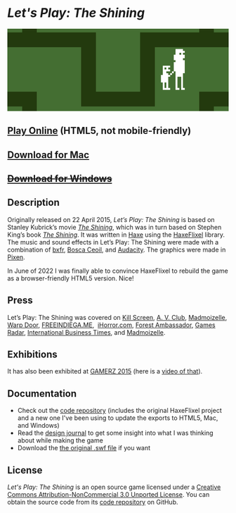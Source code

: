 # *Let's Play: The Shining*

![Banner](images/lets-play-the-shining-banner.png)

## [Play Online](https://www.pippinbarr.com/lets-play-the-shining/web/) (HTML5, not mobile-friendly)
## [Download for Mac](https://github.com/pippinbarr/lets-play-the-shining/releases/tag/mac)
## ~~[Download for Windows](https://github.com/pippinbarr/lets-play-the-shining/releases/tag/windows)~~

## Description

Originally released on 22 April 2015, *Let&#8217;s Play: The Shining* is based on Stanley Kubrick&#8217;s movie _[The Shining](http://en.wikipedia.org/wiki/The_Shining_(film))_, which was in turn based on Stephen King&#8217;s book _[The Shining](http://en.wikipedia.org/wiki/The_Shining_(novel))_. It was written in [Haxe](http://haxe.org/) using the [HaxeFlixel](http://www.haxeflixel.com/) library. The music and sound effects in Let&#8217;s Play: The Shining were made with a combination of [bxfr](http://www.bfxr.net/), [Bosca Ceoil](http://distractionware.com/blog/2013/08/bosca-ceoil/), and [Audacity](http://audacity.sourceforge.net/). The graphics were made in [Pixen](http://www.pixenapp.com/).

In June of 2022 I was finally able to convince HaxeFlixel to rebuild the game as a browser-friendly HTML5 version. Nice!

## Press
 Let&#8217;s Play: The Shining was covered on [Kill Screen](http://killscreendaily.com/articles/lets-play-shining/), [A. V. Club](http://www.avclub.com/article/experience-kubricks-shining-way-it-was-meant-be-at-218591), [Madmoizelle](http://www.madmoizelle.com/shining-jeu-video-352153), [Warp Door](http://wip.warpdoor.com/2015/04/30/lets-play-the-shining-pippin-barr/), [FREEINDIEGA.ME](http://freeindiega.me/),  [iHorror.com](http://ihorror.com/check-out-this-playable-atari-2600-style-shining-mini-game/), [Forest Ambassador](http://forestambassador.com/post/129715989462/lets-play-the-shining-is-a-game-about), [Games Radar](http://www.gamesradar.com/shining-demake/?tag=grsocial-20), [International Business Times](http://www.ibtimes.co.uk/10-best-games-2015-youve-never-heard-crime-sexy-off-peak-sonic-dreams-more-1533605), and [Madmoizelle](http://www.madmoizelle.com/shining-jeu-video-352153).

## Exhibitions
It has also been exhibited at [GAMERZ 2015](http://www.festival-gamerz.com/gamerz11/) (here is a [video of that](https://vimeo.com/148353398)).

## Documentation
* Check out the [code repository](https://github.com/pippinbarr/lets-play-the-shining) (includes the original HaxeFlixel project and a new one I've been using to update the exports to HTML5, Mac, and Windows)
* Read the [design journal](../process/journal.md) to get some insight into what I was thinking about while making the game
* Download the [the original .swf file](https://github.com/pippinbarr/lets-play-the-shining/releases/download/v1.0/LetsPlayTheShining.swf) if you want

## License
*Let's Play: The Shining* is an open source game licensed under a [Creative Commons Attribution-NonCommercial 3.0 Unported License](http://creativecommons.org/licenses/by-nc/3.0/). You can obtain the source code from its [code repository](https://github.com/pippinbarr/lets-play-the-shining/) on GitHub.
